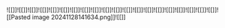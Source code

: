 ![[]]![[]]![[]]![[]]![[]]![[]]![[]]![[]]![[]]![[]]![[]]![[]]![[]]![[]]![[]]![[]]![[]]![[]]![[]]![[]]![[Pasted image 20241128141634.png]]![[]]